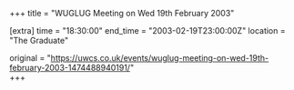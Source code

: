 +++
title = "WUGLUG Meeting on Wed 19th February 2003"

[extra]
time = "18:30:00"
end_time = "2003-02-19T23:00:00Z"
location = "The Graduate"

original = "https://uwcs.co.uk/events/wuglug-meeting-on-wed-19th-february-2003-1474488940191/"    
+++



